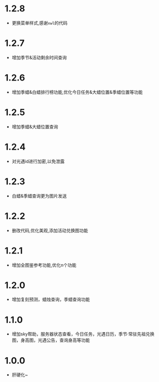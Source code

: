 # 1.2.8
* 更换菜单样式,感谢```xwl```的代码

# 1.2.7
* 增加季节&活动剩余时间查询

# 1.2.6
* 增加季蜡&白蜡排行榜功能,优化今日任务&大蜡位置&季蜡位置等功能

# 1.2.5
* 增加季蜡&大蜡位置查询

# 1.2.4
* 对光遇id进行加密,以免泄露

# 1.2.3
* 白蜡&季蜡查询更为图片发送

# 1.2.2
* 删改代码,优化美观,添加活动兑换图功能

# 1.2.1
* 增加全图鉴参考功能,优化n个功能

# 1.2.0
* 增加复刻预测，蜡烛查询，季蜡查询功能

# 1.1.0
* 增加sky帮助，服务器状态查看，今日任务，光遇日历，季节·常驻先祖兑换图，身高图，光遇公告，查询身高等功能

# 1.0.0
* 肝硬化~